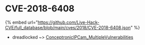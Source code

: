 # CVE-2018-6408
{% embed url="https://github.com/Live-Hack-CVE/full_database/blob/main/cves/2018/CVE-2018-6408.json" %}

* dreadlocked ~> [ConceptronicIPCam_MultipleVulnerabilities](https://www.alice-snow.ru/2018/database/cve-2018-6408/conceptronicipcam_multiplevulnerabilities-dreadlocked)